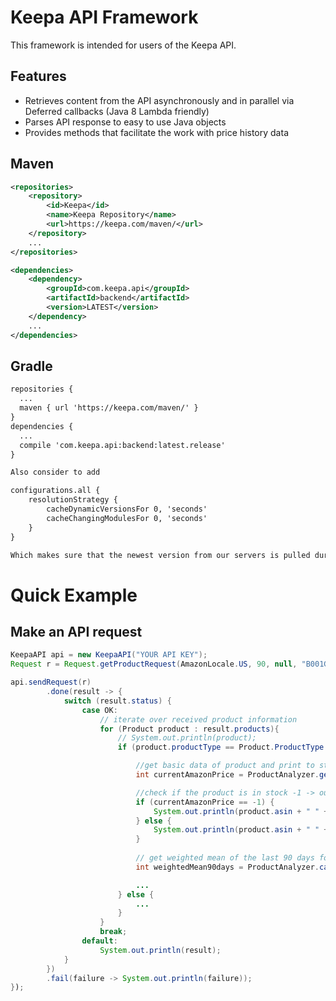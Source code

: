 <!--
  Copyright 2018 Keepa.com GmbH
  
  Licensed under the Apache License, Version 2.0 (the "License");
  you may not use this file except in compliance with the License.
  You may obtain a copy of the License at
  
    http://www.apache.org/licenses/LICENSE-2.0
  
  Unless required by applicable law or agreed to in writing, software
  distributed under the License is distributed on an "AS IS" BASIS,
  WITHOUT WARRANTIES OR CONDITIONS OF ANY KIND, either express or implied.
  See the License for the specific language governing permissions and
  limitations under the License.
-->

Keepa API Framework
==============================

This framework is intended for users of the Keepa API.

<a name="features"></a>Features
--------
* Retrieves content from the API asynchronously and in parallel via Deferred callbacks (Java 8 Lambda friendly)
* Parses API response to easy to use Java objects
* Provides methods that facilitate the work with price history data

Maven
-----
```xml
<repositories>
	<repository>
		<id>Keepa</id>
		<name>Keepa Repository</name>
        <url>https://keepa.com/maven/</url>
    </repository>
	...
</repositories>

<dependencies>
	<dependency>
		<groupId>com.keepa.api</groupId>
		<artifactId>backend</artifactId>
		<version>LATEST</version>
	</dependency>
	...
</dependencies>
```

Gradle
-----
```xml
repositories {
  ...
  maven { url 'https://keepa.com/maven/' }
}
dependencies {
  ...
  compile 'com.keepa.api:backend:latest.release'
}

Also consider to add

configurations.all {
    resolutionStrategy {
        cacheDynamicVersionsFor 0, 'seconds'
        cacheChangingModulesFor 0, 'seconds'
    }
}

Which makes sure that the newest version from our servers is pulled during build.
```


<a name="examples"></a>Quick Example
==============

<a name="examples-keepa-api"></a>Make an API request
---------------------------

```java
KeepaAPI api = new KeepaAPI("YOUR API KEY");
Request r = Request.getProductRequest(AmazonLocale.US, 90, null, "B001GZ6QEC");

api.sendRequest(r)
		.done(result -> {
			switch (result.status) {
				case OK:
					// iterate over received product information
					for (Product product : result.products){
						// System.out.println(product);
						if (product.productType == Product.ProductType.STANDARD.code || product.productType == Product.ProductType.DOWNLOADABLE.code) {

							//get basic data of product and print to stdout
							int currentAmazonPrice = ProductAnalyzer.getLast(product.csv[Product.CsvType.AMAZON.index], Product.CsvType.AMAZON);

							//check if the product is in stock -1 -> out of stock
							if (currentAmazonPrice == -1) {
								System.out.println(product.asin + " " + product.title + " is currently out of stock!");
							} else {
								System.out.println(product.asin + " " + product.title + " Current Amazon Price: " + currentAmazonPrice);
							}
							
							// get weighted mean of the last 90 days for Amazon
							int weightedMean90days = ProductAnalyzer.calcWeightedMean(product.csv[Product.CsvType.AMAZON.index], KeepaTime.nowMinutes(), 90, Product.CsvType.AMAZON);

							...
						} else {
							...
						}
					}
					break;
				default:
					System.out.println(result);
			}
		})
		.fail(failure -> System.out.println(failure));
});
```
